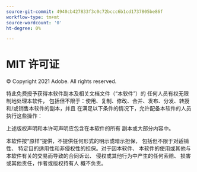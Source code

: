 ```yaml
---
source-git-commit: 4940cb427833f3c0c72bccc6b1cd1737805be86f
workflow-type: tm+mt
source-wordcount: '0'
ht-degree: 0%

---
```

# MIT 许可证

© Copyright 2021 Adobe. All rights reserved.

特此免费授予获得本软件副本及相关文档文件（“本软件”）的
任何人员有权无限制地处理本软件，
包括但不限于：使用、复制、修改、合并、发布、分发、转授
和/或销售本软件的副本，并且
在满足以下条件的情况下，允许配备本软件的人员
执行这些操作：

上述版权声明和本许可声明应包含在本软件的所有
副本或大部分内容中。

本软件按“原样”提供，不提供任何形式的明示或暗示担保，
包括但不限于对适销性、
特定目的适用性和非侵权性的担保。对于因本软件、
本软件的使用或其他与本软件有关的交易而导致的合同诉讼、
侵权或其他行为中产生的任何索赔、
损害或其他责任，作者或版权持有人
概不负责。
